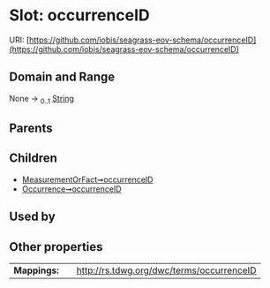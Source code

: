 
# Slot: occurrenceID



URI: [https://github.com/iobis/seagrass-eov-schema/occurrenceID](https://github.com/iobis/seagrass-eov-schema/occurrenceID)


## Domain and Range

None &#8594;  <sub>0..1</sub> [String](types/String.md)

## Parents


## Children

 *  [MeasurementOrFact➞occurrenceID](MeasurementOrFact_occurrenceID.md)
 *  [Occurrence➞occurrenceID](Occurrence_occurrenceID.md)

## Used by


## Other properties

|  |  |  |
| --- | --- | --- |
| **Mappings:** | | http://rs.tdwg.org/dwc/terms/occurrenceID |